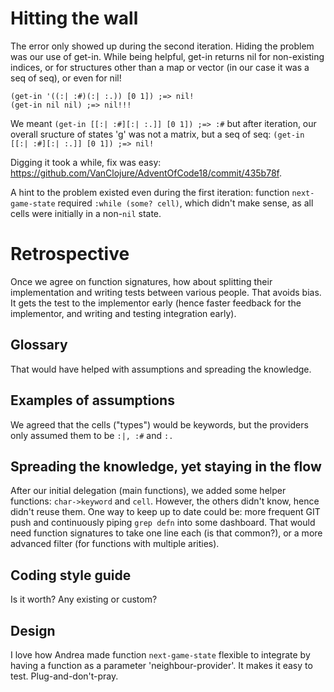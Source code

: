 # Hitting the wall
The error only showed up during the second iteration.
Hiding the problem was our use of get-in. While being helpful, get-in returns nil for non-existing indices, or for structures other than a map or vector (in our case it was a seq of seq), or even for nil!

```
(get-in '((:| :#)(:| :.)) [0 1]) ;=> nil!
(get-in nil nil) ;=> nil!!!
```

We meant
`(get-in [[:| :#][:| :.]] [0 1]) ;=> :#`
but after iteration, our overall sructure of states 'g' was not a matrix, but a seq of seq:
`(get-in [[:| :#][:| :.]] [0 1]) ;=> nil!`

Digging it took a while, fix was easy: https://github.com/VanClojure/AdventOfCode18/commit/435b78f.

A hint to the problem existed even during the first iteration: function `next-game-state` required `:while (some? cell)`, which didn't make sense, as all cells were initially in a non-`nil` state.

# Retrospective

Once we agree on function signatures, how about splitting their implementation and writing tests between various people. That avoids bias. It gets the test to the implementor early (hence faster feedback for the implementor, and writing and testing integration early).

## Glossary
That would have helped with assumptions and spreading the knowledge.

## Examples of assumptions
We agreed that the cells ("types") would be keywords, but the providers only assumed them to be `:|, :#` and `:.`

## Spreading the knowledge, yet staying in the flow
After our initial delegation (main functions), we added some helper functions: `char->keyword` and `cell`. However, the others didn't know, hence didn't reuse them. One way to keep up to date could be: more frequent GIT push and continuously piping `grep defn` into some dashboard. That would need function signatures to take one line each (is that common?), or a more advanced filter (for functions with multiple arities).

## Coding style guide
Is it worth? Any existing or custom?

## Design
I love how Andrea made function `next-game-state` flexible to integrate by having a function as a parameter 'neighbour-provider'. It makes it easy to test. Plug-and-don't-pray.

